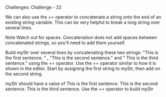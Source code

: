 Challenges: Challenge - 22

We can also use the += operator to concatenate a string onto the end of an existing string variable. This can be very helpful to break a long string over several lines.

Note
Watch out for spaces. Concatenation does not add spaces between concatenated strings, so you'll need to add them yourself.


Build myStr over several lines by concatenating these two strings: "This is the first sentence. " , "This is the second sentence." and " This is the third sentence." using the += operator. Use the += operator similar to how it is shown in the editor. Start by assigning the first string to myStr, then add on the second string.


myStr should have a value of This is the first sentence. This is the second sentence. This is the third sentence.
Use the += operator to build myStr
